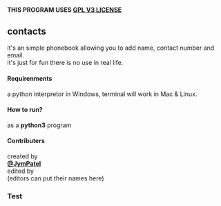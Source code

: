 #### THIS PROGRAM USES [GPL V3 LICENSE](../../LICENSE)

## contacts
it's an simple phonebook allowing you to add name, contact number and email.  
it's just for fun there is no use in real life.    

#### Requirenments
a python interpretor in Windows, terminal will work in Mac & Linux.  

#### How to run?
as a **python3** program  

#### Contributers
created by  
[**@JymPatel**](https://github.com/JymPatel)  
edited by  
(editors can put their names here)
### Test
